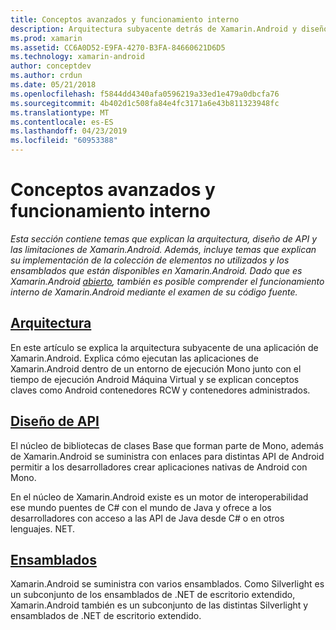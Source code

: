 ```yaml
---
title: Conceptos avanzados y funcionamiento interno
description: Arquitectura subyacente detrás de Xamarin.Android y diseño de API.
ms.prod: xamarin
ms.assetid: CC6A0D52-E9FA-4270-B3FA-84660621D6D5
ms.technology: xamarin-android
author: conceptdev
ms.author: crdun
ms.date: 05/21/2018
ms.openlocfilehash: f5844dd4340afa0596219a33ed1e479a0dbcfa76
ms.sourcegitcommit: 4b402d1c508fa84e4fc3171a6e43b811323948fc
ms.translationtype: MT
ms.contentlocale: es-ES
ms.lasthandoff: 04/23/2019
ms.locfileid: "60953388"
---
```

# <a name="advanced-concepts-and-internals"></a>Conceptos avanzados y funcionamiento interno

_Esta sección contiene temas que explican la arquitectura, diseño de API y las limitaciones de Xamarin.Android. Además, incluye temas que explican su implementación de la colección de elementos no utilizados y los ensamblados que están disponibles en Xamarin.Android. Dado que es Xamarin.Android [abierto](https://github.com/xamarin/xamarin-android), también es posible comprender el funcionamiento interno de Xamarin.Android mediante el examen de su código fuente._


##  <a name="architectureandroidinternalsarchitecturemd"></a>[Arquitectura](~/android/internals/architecture.md)

En este artículo se explica la arquitectura subyacente de una aplicación de Xamarin.Android. Explica cómo ejecutan las aplicaciones de Xamarin.Android dentro de un entorno de ejecución Mono junto con el tiempo de ejecución Android Máquina Virtual y se explican conceptos claves como Android contenedores RCW y contenedores administrados. 



##  <a name="api-designandroidinternalsapi-designmd"></a>[Diseño de API](~/android/internals/api-design.md)

El núcleo de bibliotecas de clases Base que forman parte de Mono, además de Xamarin.Android se suministra con enlaces para distintas API de Android permitir a los desarrolladores crear aplicaciones nativas de Android con Mono.

En el núcleo de Xamarin.Android existe es un motor de interoperabilidad ese mundo puentes de C# con el mundo de Java y ofrece a los desarrolladores con acceso a las API de Java desde C# o en otros lenguajes. NET.



##  <a name="assembliescross-platforminternalsavailable-assembliesmd"></a>[Ensamblados](~/cross-platform/internals/available-assemblies.md)

Xamarin.Android se suministra con varios ensamblados. Como Silverlight es un subconjunto de los ensamblados de .NET de escritorio extendido, Xamarin.Android también es un subconjunto de las distintas Silverlight y ensamblados de .NET de escritorio extendido. 

